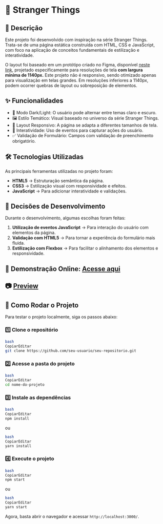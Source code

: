 # 

### 

# 👹 Stranger Things

## 📌 Descrição

Este projeto foi desenvolvido com inspiração na série Stranger Things. Trata-se de uma página estática construída com HTML, CSS e JavaScript, com foco na aplicação de conceitos fundamentais de estilização e interatividade.

O layout foi baseado em um protótipo criado no Figma, disponível [neste link](https://www.figma.com/design/I3Q42CcVUziRN3iMfTrbfb/Stranger-Things?node-id=3-64&t=7EjXQWje03eCzG01-0), projetado especificamente para resoluções de tela **com largura mínima de 1140px.**
Este projeto não é responsivo, sendo otimizado apenas para visualização em telas grandes. Em resoluções inferiores a 1140px, podem ocorrer quebras de layout ou sobreposição de elementos.

## ✨ Funcionalidades

- 🌙 Modo Dark/Light: O usuário pode alternar entre temas claro e escuro.
- 🖼️ Estilo Temático: Visual baseado no universo da série Stranger Things.
- 📱 Layout Responsivo: A página se adapta a diferentes tamanhos de tela.
- 🧠 Interatividade: Uso de eventos para capturar ações do usuário.
- ✅ Validação de Formulário: Campos com validação de preenchimento obrigatório.

## 🛠️ Tecnologias Utilizadas

As principais ferramentas utilizadas no projeto foram:

- **HTML5** → Estruturação semântica da página.
- **CSS3** → Estilização visual com responsividade e efeitos.
- **JavaScript** → Para adicionar interatividade e validações.

## 🧠 Decisões de Desenvolvimento
Durante o desenvolvimento, algumas escolhas foram feitas:

1. **Utilização de eventos JavaScript** → Para interação do usuário com elementos da página.
2. **Validação com HTML5** → Para tornar a experiência do formulário mais fluida.
3. **Estilização com Flexbox** → Para facilitar o alinhamento dos elementos e responsividade.


## 🔗 Demonstração Online: [Acesse aqui](https://isahpao.github.io/stranger-things-dio/)


## 📷 [Preview](https://github.com/isahpao/stranger-things-dio/blob/main/images/backgrounds/stranger-things.png?raw=true)


## 🚀 Como Rodar o Projeto

Para testar o projeto localmente, siga os passos abaixo:

### **1️⃣ Clone o repositório**

```bash
bash
CopiarEditar
git clone https://github.com/seu-usuario/seu-repositorio.git

```

### **2️⃣ Acesse a pasta do projeto**

```bash
bash
CopiarEditar
cd nome-do-projeto

```

### **3️⃣ Instale as dependências**

```bash
bash
CopiarEditar
npm install

```

ou

```bash
bash
CopiarEditar
yarn install

```

### **4️⃣ Execute o projeto**

```bash
bash
CopiarEditar
npm start

```

ou

```bash
bash
CopiarEditar
yarn start

```

Agora, basta abrir o navegador e acessar `http://localhost:3000/`.
